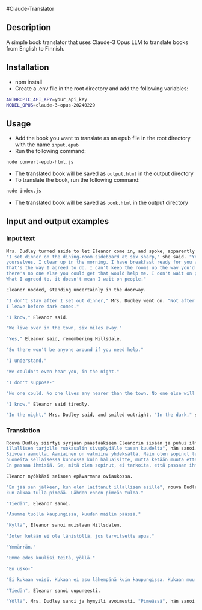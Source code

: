 #Claude-Translator

## Description

A simple book translator that uses Claude-3 Opus LLM to translate books from English to Finnish.

## Installation
* npm install
* Create a .env file in the root directory and add the following variables:

```bash
ANTHROPIC_API_KEY=your_api_key
MODEL_OPUS=claude-3-opus-20240229
```

## Usage
* Add the book you want to translate as an epub file in the root directory with the name `input.epub`
* Run the following command:
```bash
node convert-epub-html.js
```
* The translated book will be saved as `output.html` in the output directory
* To translate the book, run the following command:
```bash
node index.js
```
* The translated book will be saved as `book.html` in the output directory


## Input and output examples

### Input text

```bash
Mrs. Dudley turned aside to let Eleanor come in, and spoke, apparently to the wall. 
"I set dinner on the dining-room sideboard at six sharp," she said. "You can serve 
yourselves. I clear up in the morning. I have breakfast ready for you at nine. 
That's the way I agreed to do. I can't keep the rooms up the way you'd like, but 
there's no one else you could get that would help me. I don't wait on people. 
What I agreed to, it doesn't mean I wait on people."

Eleanor nodded, standing uncertainly in the doorway.

"I don't stay after I set out dinner," Mrs. Dudley went on. "Not after it begins to get dark. 
I leave before dark comes."

"I know," Eleanor said.

"We live over in the town, six miles away."

"Yes," Eleanor said, remembering Hillsdale.

"So there won't be anyone around if you need help."

"I understand."

"We couldn't even hear you, in the night."

"I don't suppose-"

"No one could. No one lives any nearer than the town. No one else will come any nearer than that."

"I know," Eleanor said tiredly.

"In the night," Mrs. Dudley said, and smiled outright. "In the dark," she said, and closed the door behind her.
```

### Translation

```bash
Rouva Dudley siirtyi syrjään päästääkseen Eleanorin sisään ja puhui ilmeisesti seinälle. "Laitan 
illallisen tarjolle ruokasalin sivupöydälle tasan kuudelta", hän sanoi. "Voitte tarjoilla itse. 
Siivoan aamulla. Aamiainen on valmiina yhdeksältä. Näin olen sopinut tekeväni. En voi pitää 
huoneita sellaisessa kunnossa kuin haluaisitte, mutta ketään muuta ette saisi auttamaan minua. 
En passaa ihmisiä. Se, mitä olen sopinut, ei tarkoita, että passaan ihmisiä."

Eleanor nyökkäsi seisoen epävarmana oviaukossa.

"En jää sen jälkeen, kun olen laittanut illallisen esille", rouva Dudley jatkoi. "En sen jälkeen, 
kun alkaa tulla pimeää. Lähden ennen pimeän tuloa."

"Tiedän", Eleanor sanoi.

"Asumme tuolla kaupungissa, kuuden mailin päässä."

"Kyllä", Eleanor sanoi muistaen Hillsdalen.

"Joten ketään ei ole lähistöllä, jos tarvitsette apua."

"Ymmärrän."

"Emme edes kuulisi teitä, yöllä."

"En usko-"

"Ei kukaan voisi. Kukaan ei asu lähempänä kuin kaupungissa. Kukaan muu ei tule sen lähemmäksi."

"Tiedän", Eleanor sanoi uupuneesti.

"Yöllä", Mrs. Dudley sanoi ja hymyili avoimesti. "Pimeässä", hän sanoi ja sulki oven perässään.
```